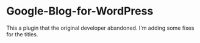 # Google-Blog-for-WordPress
This a plugin that the original developer abandoned. I'm adding some fixes for the titles.
